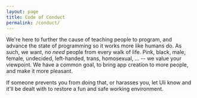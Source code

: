 ```yaml
---
layout: page
title: Code of Conduct
permalink: /conduct/
---
```


We're here to further the cause of teaching people to program, and advance the state of programming so it works more like humans do. As such, we want, no <i>need</i> people from every walk of life. Pink, black, male, female, undecided, left-handed, trans, homosexual, ... -- we value your viewpoint. We have a common goal, to bring app creation to more people, and make it more pleasant.

If someone prevents you from doing that, or harasses you, let Uli know and it'll be dealt with to restore a fun and safe working environment.

